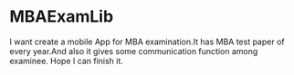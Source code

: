 # MBAExamLib
I want create a mobile App for MBA examination.It has MBA test paper of every year.And also it gives some communication function among examinee.
Hope I can finish it.
